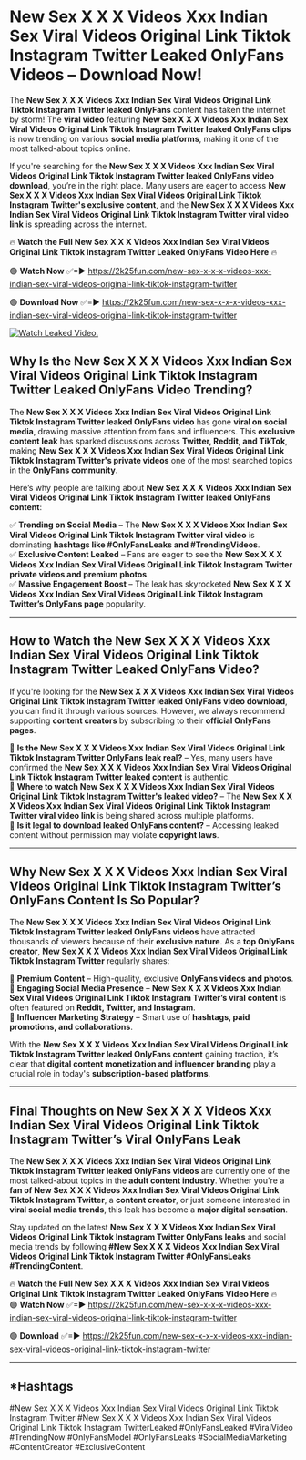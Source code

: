 # New Sex X X X Videos Xxx Indian Sex Viral Videos Original Link Tiktok Instagram Twitter Leaked OnlyFans Videos – Download Now!

The **New Sex X X X Videos Xxx Indian Sex Viral Videos Original Link Tiktok Instagram Twitter leaked OnlyFans** content has taken the internet by storm! The **viral video** featuring **New Sex X X X Videos Xxx Indian Sex Viral Videos Original Link Tiktok Instagram Twitter leaked OnlyFans clips** is now trending on various **social media platforms**, making it one of the most talked-about topics online.  

If you're searching for the **New Sex X X X Videos Xxx Indian Sex Viral Videos Original Link Tiktok Instagram Twitter leaked OnlyFans video download**, you’re in the right place. Many users are eager to access **New Sex X X X Videos Xxx Indian Sex Viral Videos Original Link Tiktok Instagram Twitter's exclusive content**, and the **New Sex X X X Videos Xxx Indian Sex Viral Videos Original Link Tiktok Instagram Twitter viral video link** is spreading across the internet.  

🔥 **Watch the Full New Sex X X X Videos Xxx Indian Sex Viral Videos Original Link Tiktok Instagram Twitter Leaked OnlyFans Video Here** 🔥  

🟢 **Watch Now** ✅=► https://2k25fun.com/new-sex-x-x-x-videos-xxx-indian-sex-viral-videos-original-link-tiktok-instagram-twitter

🟢 **Download Now** ✅=► https://2k25fun.com/new-sex-x-x-x-videos-xxx-indian-sex-viral-videos-original-link-tiktok-instagram-twitter

[![Watch Leaked Video.](https://miro.medium.com/v2/resize:fit:828/format:webp/1*cilzJN44JGOrTw9NJCrNHA.gif "Watch Leaked Video")](https://2k25fun.com/new-sex-x-x-x-videos-xxx-indian-sex-viral-videos-original-link-tiktok-instagram-twitter)

## **Why Is the New Sex X X X Videos Xxx Indian Sex Viral Videos Original Link Tiktok Instagram Twitter Leaked OnlyFans Video Trending?**  

The **New Sex X X X Videos Xxx Indian Sex Viral Videos Original Link Tiktok Instagram Twitter leaked OnlyFans video** has gone **viral on social media**, drawing massive attention from fans and influencers. This **exclusive content leak** has sparked discussions across **Twitter, Reddit, and TikTok**, making **New Sex X X X Videos Xxx Indian Sex Viral Videos Original Link Tiktok Instagram Twitter's private videos** one of the most searched topics in the **OnlyFans community**.  

Here’s why people are talking about **New Sex X X X Videos Xxx Indian Sex Viral Videos Original Link Tiktok Instagram Twitter leaked OnlyFans content**:  

✅ **Trending on Social Media** – The **New Sex X X X Videos Xxx Indian Sex Viral Videos Original Link Tiktok Instagram Twitter viral video** is dominating **hashtags like #OnlyFansLeaks and #TrendingVideos**.  
✅ **Exclusive Content Leaked** – Fans are eager to see the **New Sex X X X Videos Xxx Indian Sex Viral Videos Original Link Tiktok Instagram Twitter private videos and premium photos**.  
✅ **Massive Engagement Boost** – The leak has skyrocketed **New Sex X X X Videos Xxx Indian Sex Viral Videos Original Link Tiktok Instagram Twitter’s OnlyFans page** popularity.  

---

## **How to Watch the New Sex X X X Videos Xxx Indian Sex Viral Videos Original Link Tiktok Instagram Twitter Leaked OnlyFans Video?**  

If you're looking for the **New Sex X X X Videos Xxx Indian Sex Viral Videos Original Link Tiktok Instagram Twitter leaked OnlyFans video download**, you can find it through various sources. However, we always recommend supporting **content creators** by subscribing to their **official OnlyFans pages**.  

🔹 **Is the New Sex X X X Videos Xxx Indian Sex Viral Videos Original Link Tiktok Instagram Twitter OnlyFans leak real?** – Yes, many users have confirmed the **New Sex X X X Videos Xxx Indian Sex Viral Videos Original Link Tiktok Instagram Twitter leaked content** is authentic.  
🔹 **Where to watch New Sex X X X Videos Xxx Indian Sex Viral Videos Original Link Tiktok Instagram Twitter's leaked video?** – The **New Sex X X X Videos Xxx Indian Sex Viral Videos Original Link Tiktok Instagram Twitter viral video link** is being shared across multiple platforms.  
🔹 **Is it legal to download leaked OnlyFans content?** – Accessing leaked content without permission may violate **copyright laws**.  

---

## **Why New Sex X X X Videos Xxx Indian Sex Viral Videos Original Link Tiktok Instagram Twitter’s OnlyFans Content Is So Popular?**  

The **New Sex X X X Videos Xxx Indian Sex Viral Videos Original Link Tiktok Instagram Twitter leaked OnlyFans videos** have attracted thousands of viewers because of their **exclusive nature**. As a **top OnlyFans creator**, **New Sex X X X Videos Xxx Indian Sex Viral Videos Original Link Tiktok Instagram Twitter** regularly shares:  

📌 **Premium Content** – High-quality, exclusive **OnlyFans videos and photos**.  
📌 **Engaging Social Media Presence** – **New Sex X X X Videos Xxx Indian Sex Viral Videos Original Link Tiktok Instagram Twitter’s viral content** is often featured on **Reddit, Twitter, and Instagram**.  
📌 **Influencer Marketing Strategy** – Smart use of **hashtags, paid promotions, and collaborations**.  

With the **New Sex X X X Videos Xxx Indian Sex Viral Videos Original Link Tiktok Instagram Twitter leaked OnlyFans content** gaining traction, it’s clear that **digital content monetization and influencer branding** play a crucial role in today's **subscription-based platforms**.  

---

## **Final Thoughts on New Sex X X X Videos Xxx Indian Sex Viral Videos Original Link Tiktok Instagram Twitter’s Viral OnlyFans Leak**  

The **New Sex X X X Videos Xxx Indian Sex Viral Videos Original Link Tiktok Instagram Twitter leaked OnlyFans videos** are currently one of the most talked-about topics in the **adult content industry**. Whether you're a **fan of New Sex X X X Videos Xxx Indian Sex Viral Videos Original Link Tiktok Instagram Twitter**, a **content creator**, or just someone interested in **viral social media trends**, this leak has become a **major digital sensation**.  

Stay updated on the latest **New Sex X X X Videos Xxx Indian Sex Viral Videos Original Link Tiktok Instagram Twitter OnlyFans leaks** and social media trends by following **#New Sex X X X Videos Xxx Indian Sex Viral Videos Original Link Tiktok Instagram Twitter #OnlyFansLeaks #TrendingContent**.  

🔥 **Watch the Full New Sex X X X Videos Xxx Indian Sex Viral Videos Original Link Tiktok Instagram Twitter Leaked OnlyFans Video Here** 🔥  
🟢 **Watch Now** ✅=► https://2k25fun.com/new-sex-x-x-x-videos-xxx-indian-sex-viral-videos-original-link-tiktok-instagram-twitter

🟢 **Download** ✅=► https://2k25fun.com/new-sex-x-x-x-videos-xxx-indian-sex-viral-videos-original-link-tiktok-instagram-twitter

---

## *Hashtags
#New Sex X X X Videos Xxx Indian Sex Viral Videos Original Link Tiktok Instagram Twitter #New Sex X X X Videos Xxx Indian Sex Viral Videos Original Link Tiktok Instagram TwitterLeaked #OnlyFansLeaked #ViralVideo #TrendingNow #OnlyFansModel #OnlyFansLeaks #SocialMediaMarketing #ContentCreator #ExclusiveContent  